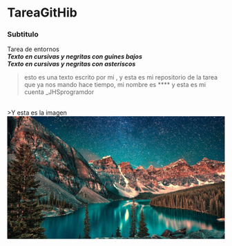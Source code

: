 # TareaGitHib
### Subtitulo
Tarea de entornos
<br>
___Texto en cursivas y negritas con guines bajos___
<br>
***Texto en cursivas y negritas con asteriscos***
<br>
>esto es una texto escrito por mi , y esta es mi repositorio de la tarea que ya nos mando hace tiempo, mi nombre es **** y esta es mi cuenta
_JHSprogramdor
<br>
>Y esta es la imagen
<img src="fondoMac.jpg" height="auto" width="auto" >

